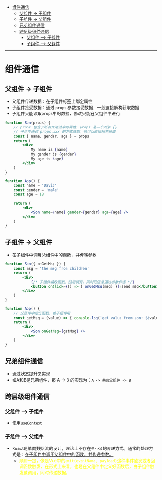 - [组件通信](#组件通信)
  - [父组件 -\> 子组件](#父组件---子组件)
  - [子组件 -\> 父组件](#子组件---父组件)
  - [兄弟组件通信](#兄弟组件通信)
  - [跨层级组件通信](#跨层级组件通信)
    - [父组件 --\> 子组件](#父组件----子组件)
    - [子组件 --\> 父组件](#子组件----父组件)
---
# 组件通信
## 父组件 -> 子组件
- 父组件传递数据：在子组件标签上绑定属性
- 子组件接受数据：通过 `props` 参数接受数据，一般直接解构获取数据
- 子组件只能读取`props`中的数据，修改只能在父组件中进行
```jsx
function Son(props) {
    // props 包含了所有传递过来的属性，props 是一个对象 {}
    // 子组件通过 props.xxx 的方式获取，也可以直接解构获取
    const { name, gender, age } = props
    return (
        <div>
            My name is {name}
            My gender is {gender}
            My age is {age}
        </div>
    )
}

function App() {
    const name = 'David'
    const gender = 'male'
    const age = 18

    return (
        <div>
            <Son name={name} gender={gender} age={age} />
        </div>
    )
}
```

## 子组件 -> 父组件
- 在子组件中调用父组件中的函数，并传递参数
```jsx
function Son({ onGetMsg }) {
    const msg = 'the msg from children'
    return (
        <div>
            {/* 子组件接收函数，然后调用，同时把信息通过参数传递 */}
            <button onClick={() => { onGetMsg(msg) }}>send msg</button>
        </div>
    )
}

function App() {
    // 父组件中定义函数，给子组件用
    const getMsg = (value) => { console.log(`get value from son: ${value}`) }
    return (
        <div>
            <Son onGetMsg={getMsg} />
        </div>
    )
}
```
## 兄弟组件通信
- 通过状态提升来实现
- 如A和B是兄弟组件，那 A -> B 的实现为：`A -> 共同父组件 -> B`

## 跨层级组件通信
### 父组件 --> 子组件
- 使用[`useContext`](../react_hooks/05_useContext.md)
### 子组件 --> 父组件
- React是单向数据流的设计，理论上不存在`子->父`的传递方式。通常的处理方式是：<u>在子组件中调用父组件中的函数，并传递参数。</u>
  - <span style='color:yellow'>顺带一提，像是Vue中的`emit(eventName, payload)`这种事件触发或者回调函数触发，在形式上来看，也是在父组件中定义好函数后，由子组件触发或调用，同时传递数据。</span>